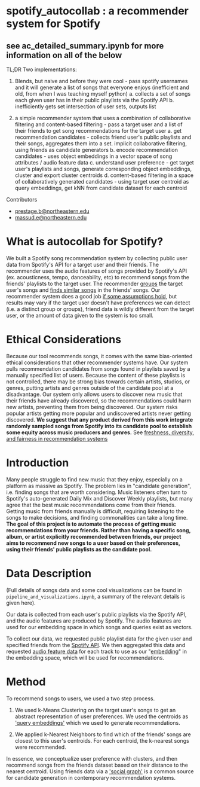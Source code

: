 # spotify_autocollab : a recommender system for Spotify

## see ac_detailed_summary.ipynb for more information on all of the below

TL;DR Two implementations:
1. Blends, but naive and before they were cool - pass spotify usernames and it will generate a list of songs that everyone enjoys (inefficient and old, from when I was teaching myself python)
  a. collects a set of songs each given user has in their public playlists via the Spotify API
  b. inefficiently gets set intersection of user sets, outputs list
  
2. a simple recommender system that uses a combination of collaborative filtering and content-based filtering - pass a target user and a list of their friends to get song recommendations for the target user
  a. get recommendation candidates - collects friend user's public playlists and their songs, aggregates them into a set. implicit collaborative filtering, using friends as candidate generators
  b. encode recommendation candidates - uses object embeddings in a vector space of song attributes / audio feature data
  c. understand user preference - get target user's playlists and songs, generate corresponding object embeddings, cluster and export cluster centroids
  d. content-based filtering in a space of collaboratively generated candidates - using target user centroid as query embeddings, get kNN from candidate dataset for each centroid

Contributors
- prestage.b@northeastern.edu
- massud.e@northeastern.edu

# What is autocollab for Spotify?

We built a Spotify song recommendation system by collecting public user data from Spotify's API for a target user and their friends. The recommender uses the audio features of songs provided by Spotify's API (ex. acousticness, tempo, danceability, etc) to recommend songs from the friends' playlists to the target user. The recommender [groups](#Clustering) the target user's songs and [finds similar songs](#Recommending) in the friends' songs. Our recommender system does a good job [if some assumptions hold](#Assumptions), but results may vary if the target user doesn't have preferences we can detect (i.e. a distinct group or groups), friend data is wildly different from the target user, or the amount of data given to the system is too small.

# Ethical Considerations

Because our tool recommends songs, it comes with the same bias-oriented ethical considerations that other recommender systems have. Our system pulls recommendation candidates from songs found in playlists saved by a manually specified list of users. Because the content of these playlists is not controlled, there may be strong bias towards certain artists, studios, or genres, putting artists and genres outside of the candidate pool at a disadvantage. Our system only allows users to discover new music that their friends have already discovered, so the recommendations could harm new artists, preventing them from being discovered. Our system risks popular artists getting more popular and undiscovered artists never getting discovered. **We suggest that any product derived from this work integrate randomly sampled songs from Spotify into its candidate pool to establish some equity across music producers and genres.** See [freshness, diversity, and fairness in recommendation systems](https://developers.google.com/machine-learning/recommendation/dnn/re-ranking)

# Introduction

Many people struggle to find new music that they enjoy, especially on a platform as massive as Spotify. The problem lies in "candidate generation", i.e. finding songs that are worth considering. Music listeners often turn to Spotify's auto-generated Daily Mix and Discover Weekly playlists, but many agree that the best music recommendations come from their friends. Getting music from friends manually is difficult, requiring listening to the songs to make decisions, and finding commonalities can take a long time. **The goal of this project is to automate the process of getting music recommendations from your friends. Rather than having a specific song, album, or artist explicitly recommended between friends, our project aims to recommend new songs to a user based on their preferences, using their friends' public playlists as the candidate pool.**

# Data Description

(Full details of songs data and some cool visualizations can be found in `pipeline_and_visualizations.ipynb`, a summary of the relevant details is given here).

Our data is collected from each user's public playlists via the Spotify API, and the audio features are produced by Spotify. The audio features are used for our embedding space in which songs and queries exist as vectors.

To collect our data, we requested public playlist data for the given user and specified friends from the [Spotify API](https://developer.spotify.com/documentation/web-api/reference/). We then aggregated this data and requested [audio feature data](https://developer.spotify.com/documentation/web-api/reference/#endpoint-get-audio-features) for each track to use as our "[embedding](https://developers.google.com/machine-learning/glossary#embeddings)" in the embedding space, which will be used for recommendations.

# Method

To recommend songs to users, we used a two step process.

1. We used k-Means Clustering on the target user's songs to get an abstract representation of user preferences. We used the centroids as ['query embeddings'](https://developers.google.com/machine-learning/recommendation/dnn/retrieval) which we used to generate recommendations.

2. We applied k-Nearest Neighbors to find which of the friends' songs are closest to this user's centroids. For each centroid, the k-nearest songs were recommended.

In essence, we conceptualize user preference with clusters, and then recommend songs from the friends dataset based on their distance to the nearest centroid. Using friends data via a ['social graph'](https://developers.google.com/machine-learning/recommendation/dnn/scoring) is a common source for candidate generation in contemporary recommendation systems.

